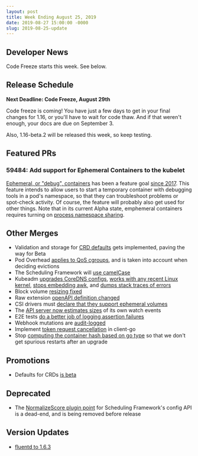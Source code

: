 ```yaml
---
layout: post
title: Week Ending August 25, 2019
date: 2019-08-27 15:00:00 -0000
slug: 2019-08-25-update
---
```


## Developer News

Code Freeze starts this week.  See below.

## Release Schedule

**Next Deadline: Code Freeze, August 29th**

Code freeze is coming!  You have just a few days to get in your final changes for 1.16, or you'll have to wait for code thaw. And if that weren't enough, your docs are due on September 3.

Also, 1.16-beta.2 will be released this week, so keep testing.  

## Featured PRs

### 59484: Add support for Ephemeral Containers to the kubelet

[Ephemeral, or "debug", containers](https://github.com/kubernetes/enhancements/blob/master/keps/sig-node/20190212-ephemeral-containers.md) has been a feature goal [since 2017](https://github.com/kubernetes/community/commits/master/contributors/design-proposals/node/troubleshoot-running-pods.md).  This feature intends to allow users to start a temporary container with debugging tools in a pod's namespace, so that they can troubleshoot problems or spot-check activity.  Of course, the feature will probably also get used for other things.  Note that in its current Alpha state, emphemeral containers requires turning on [process namespace sharing](https://kubernetes.io/docs/tasks/configure-pod-container/share-process-namespace/).

## Other Merges

* Validation and storage for [CRD defaults](https://github.com/kubernetes/kubernetes/pull/78829) gets implemented, paving the way for Beta
* Pod Overhead [applies to  QoS cgroups](https://github.com/kubernetes/kubernetes/pull/79247), and is taken into account when deciding evictions
* The Scheduling Framework will [use camelCase](https://github.com/kubernetes/kubernetes/pull/81800)
* Kubeadm [upgrades CoreDNS configs](https://github.com/kubernetes/kubernetes/pull/78033), [works with any recent Linux kernel](https://github.com/kubernetes/kubernetes/pull/81623), [stops embedding awk](https://github.com/kubernetes/kubernetes/pull/81494), and [dumps stack traces of errors](https://github.com/kubernetes/kubernetes/pull/80937)
* Block volume [resizing fixed](https://github.com/kubernetes/kubernetes/pull/81429)
* Raw extension [openAPI definition changed](https://github.com/kubernetes/kubernetes/pull/80773)
* CSI drivers must [declare that they support ephemeral volumes](https://github.com/kubernetes/kubernetes/pull/80568)
* The [API server now estimates sizes](https://github.com/kubernetes/kubernetes/pull/80477) of its own watch events
* E2E tests [do a better job of logging assertion failures](https://github.com/kubernetes/kubernetes/pull/80253)
* Webhook mutations are [audit-logged](https://github.com/kubernetes/kubernetes/pull/77824)
* Implement [token request cancellation](https://github.com/kubernetes/kubernetes/pull/71757) in client-go
* Stop [computing the container hash based on go type](https://github.com/kubernetes/kubernetes/pull/57741) so that we don't get spurious restarts after an upgrade

## Promotions

* Defaults for CRDs [is beta](https://github.com/kubernetes/kubernetes/pull/81872)

## Deprecated

* The [NormalizeScore plugin point](https://github.com/kubernetes/kubernetes/pull/80930) for Scheduling Framework's config API is a dead-end, and is being removed before release

## Version Updates

* [fluentd to 1.6.3](https://github.com/kubernetes/kubernetes/pull/80912)
